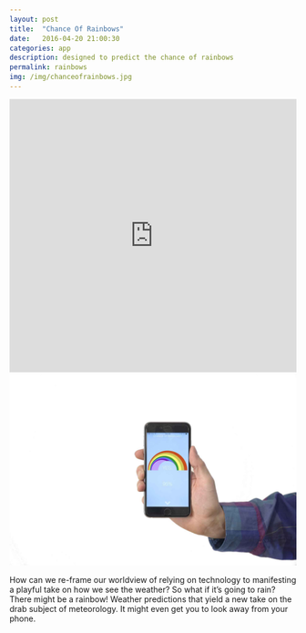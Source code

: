 ```yaml
---
layout: post
title:  "Chance Of Rainbows"
date:   2016-04-20 21:00:30
categories: app 
description: designed to predict the chance of rainbows
permalink: rainbows
img: /img/chanceofrainbows.jpg
---
```


<iframe width="100%" height="480" src="https://www.youtube.com/embed/Fx_oGtpTVf0" frameborder="0" allowfullscreen></iframe>

<div class="col-xs-6">
	<img src="/img/chanceofrainbows.jpg" class="img-responsive" alt="Responsive image"/>
</div>
<div class="col-xs-6">
	<p class="text-align-left"> How can we re-frame our worldview of relying on technology to manifesting a playful take on how we see the weather? So what if it’s going to rain? There might be a rainbow! Weather predictions that yield a new take on the drab subject of meteorology. It might even get you to look away from your phone.
</p>
</div>
